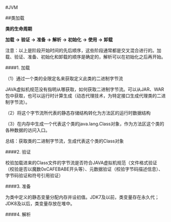 #JVM

##类加载

**类的生命周期**

**加载** **->** **验证** **->** **准备** **->** **解析** **->** **初始化** **->** **使用** **->** **卸载**

注意：以上是阶段开始时间的先后顺序，这些阶段通常都是交叉混合进行的。加载、验证、准备、初始化和卸载的顺序是确定的，解析可以在初始化之后再开始。

####1. 加载

（1）通过一个类的全限定名来获取定义此类的二进制字节流

JAVA虚拟机规范没有指明从哪获取，如何获取二进制字节流。可以从JAR、WAR包中获取，也可以运行时计算生成（动态代理技术，为特定接口生成代理类的二进制字节流）。

（2）将这个字节流所代表的静态存储结构转化为方法区的运行时数据结构

（3）在内存中生成一个代表这个类的java.lang.Class对象，作为方法区这个类的各种数据的访问入口。

总结：获取类的二进制字节流，生成代表这个类的Class对象

####2. 验证

校验加载进来的Class文件的字节流是否符合JAVA虚拟机规范（文件格式验证（校验是否以魔数0xCAFEBABE开头等）、元数据验证（校验字节码描述信息）、字节码验证和符号引用验证）

####3. 准备

为类中定义的静态变量分配内存并设初值。JDK7及以前，类变量存在永久代；JDK8及以后，类变量存放在堆中。

####4. 解析